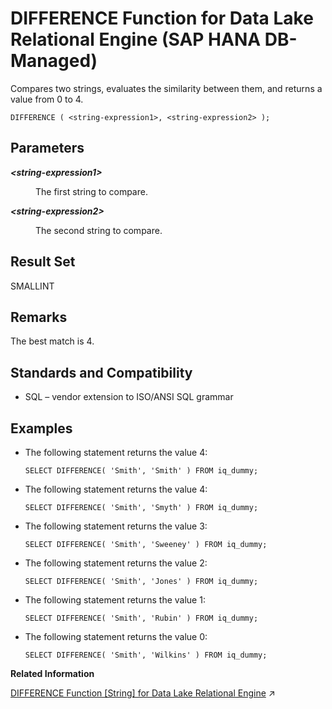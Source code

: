 <!-- loio3b8bafe468ce4160b52b7b25a5de50a0 -->

# DIFFERENCE Function for Data Lake Relational Engine \(SAP HANA DB-Managed\)

Compares two strings, evaluates the similarity between them, and returns a value from 0 to 4.



```
DIFFERENCE ( <string-expression1>, <string-expression2> );
```



<a name="loio3b8bafe468ce4160b52b7b25a5de50a0__section_pgd_qzl_srb"/>

## Parameters


<dl>
<dt><b>

*<string-expression1\>*

</b></dt>
<dd>

The first string to compare.



</dd><dt><b>

*<string-expression2\>*

</b></dt>
<dd>

The second string to compare.



</dd>
</dl>



<a name="loio3b8bafe468ce4160b52b7b25a5de50a0__section_rzk_bm3_wrb"/>

## Result Set

SMALLINT



<a name="loio3b8bafe468ce4160b52b7b25a5de50a0__section_gkf_cm3_wrb"/>

## Remarks

The best match is 4.



<a name="loio3b8bafe468ce4160b52b7b25a5de50a0__section_lhz_rzl_srb"/>

## Standards and Compatibility

-   SQL – vendor extension to ISO/ANSI SQL grammar



<a name="loio3b8bafe468ce4160b52b7b25a5de50a0__section_snj_szl_srb"/>

## Examples

-   The following statement returns the value 4:

    ```
    SELECT DIFFERENCE( 'Smith', 'Smith' ) FROM iq_dummy;
    ```

-   The following statement returns the value 4:

    ```
    SELECT DIFFERENCE( 'Smith', 'Smyth' ) FROM iq_dummy;
    ```

-   The following statement returns the value 3:

    ```
    SELECT DIFFERENCE( 'Smith', 'Sweeney' ) FROM iq_dummy;
    ```

-   The following statement returns the value 2:

    ```
    SELECT DIFFERENCE( 'Smith', 'Jones' ) FROM iq_dummy;
    ```

-   The following statement returns the value 1:

    ```
    SELECT DIFFERENCE( 'Smith', 'Rubin' ) FROM iq_dummy;
    ```

-   The following statement returns the value 0:

    ```
    SELECT DIFFERENCE( 'Smith', 'Wilkins' ) FROM iq_dummy;
    ```


**Related Information**  


[DIFFERENCE Function \[String\] for Data Lake Relational Engine](https://help.sap.com/viewer/19b3964099384f178ad08f2d348232a9/2024_1_QRC/en-US/a54d8aac84f210158ef283ad984de764.html "Compares two strings, evaluates the similarity between them, and returns a value from 0 to 4.") :arrow_upper_right:

